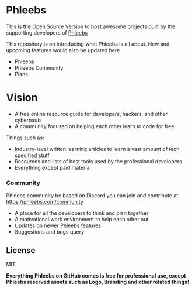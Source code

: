 # Phleebs

This is the Open Source Version to host awesome projects built by the supporting developers of <a rel="dofollow" href="https://phleebs.com">Phleebs</a>

This repository is on introducing what Phleebs is all about. New and upcoming features would also be updated here.

  - Phleebs
  - Phleebs Community
  - Plans

# Vision

  - A free online resource guide for developers, hackers, and other cybernauts
  - A community focused on helping each other learn to code for free


Things such as:
  - Industry-level written learning articles to learn a vast amount of tech specified stuff
  - Resources and lists of best tools used by the professional developers
  - Everything except paid material

### Community

Phleebs community be based on Discord you can join and contribute at https://phleebs.com/community

* A place for all the developers to think and plan together
* A motivational work environment to help each other out
* Updates on newer Phleebs features
* Suggestions and bugs query

License
----

MIT


**Everything Phleebs on GitHub comes is free for professional use, except Phleebs reserved assets such as Logo, Branding and other related things!**
